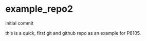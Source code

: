# example_repo2
initial commit

this is a quick, first git and github repo as an example for P8105.
